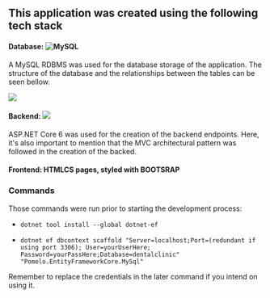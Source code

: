 ## This application was created using the following tech stack

#### Database: ![MySQL](https://img.shields.io/badge/mysql-%2300f.svg?style=for-the-badge&logo=mysql&logoColor=white)

A MySQL RDBMS was used for the database storage of the application. The structure of the database and the relationships between the tables can be seen bellow.

![](https://i.imgur.com/RDOyQY8.jpg)

#### Backend: ![](https://img.shields.io/badge/.NET-512BD4?style=for-the-badge&logo=dotnet&logoColor=white)

ASP.NET Core 6 was used for the creation of the backend endpoints. Here, it's also important to mention that the MVC architectural pattern was followed in the creation of the backed.

#### Frontend: HTMLCS pages, styled with BOOTSRAP

### Commands

Those commands were run prior to starting the development process:

- `dotnet tool install --global dotnet-ef`

- `dotnet ef dbcontext scaffold "Server=localhost;Port=(redundant if using port 3306); User=yourUserHere; Password=yourPassHere;Database=dentalclinic" "Pomelo.EntityFrameworkCore.MySql"`

Remember to replace the credentials in the later command if you intend on using it.